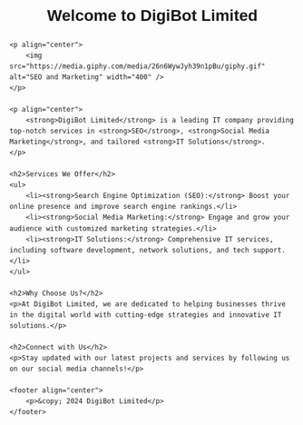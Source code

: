 <!DOCTYPE html>
<html lang="en">
<head>
    <meta charset="UTF-8">
    <meta name="viewport" content="width=device-width, initial-scale=1.0">
    <title>DigiBot Limited - SEO & IT Solutions</title>
</head>
<body style="font-family: Arial, sans-serif; line-height: 1.6;">
    <h1 align="center">Welcome to DigiBot Limited</h1>
    
    <p align="center">
        <img src="https://media.giphy.com/media/26n6WywJyh39n1pBu/giphy.gif" alt="SEO and Marketing" width="400" />
    </p>

    <p align="center">
        <strong>DigiBot Limited</strong> is a leading IT company providing top-notch services in <strong>SEO</strong>, <strong>Social Media Marketing</strong>, and tailored <strong>IT Solutions</strong>.
    </p>

    <h2>Services We Offer</h2>
    <ul>
        <li><strong>Search Engine Optimization (SEO):</strong> Boost your online presence and improve search engine rankings.</li>
        <li><strong>Social Media Marketing:</strong> Engage and grow your audience with customized marketing strategies.</li>
        <li><strong>IT Solutions:</strong> Comprehensive IT services, including software development, network solutions, and tech support.</li>
    </ul>

    <h2>Why Choose Us?</h2>
    <p>At DigiBot Limited, we are dedicated to helping businesses thrive in the digital world with cutting-edge strategies and innovative IT solutions.</p>

    <h2>Connect with Us</h2>
    <p>Stay updated with our latest projects and services by following us on our social media channels!</p>

    <footer align="center">
        <p>&copy; 2024 DigiBot Limited</p>
    </footer>
</body>
</html>
